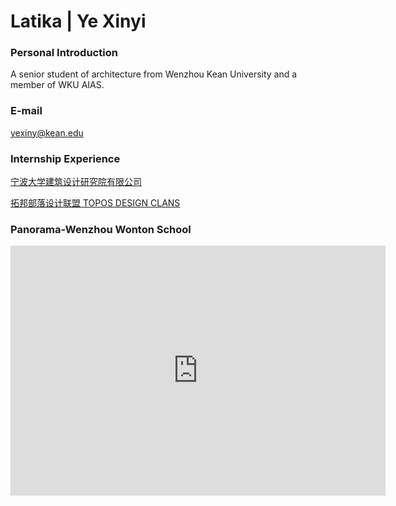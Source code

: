 # Latika | Ye Xinyi



### Personal Introduction
A senior student of architecture from Wenzhou Kean University and a member of WKU AIAS. 

### E-mail
yexiny@kean.edu

### Internship Experience

[宁波大学建筑设计研究院有限公司](http://www.nbuadi.com/index.php?lang=cn)

[拓邦部落设计联盟 TOPOS DESIGN CLANS](https://www.architonic.com/en/project/topos-design-clans-shunfenglou-seafood-restaurant/20035279)

### Panorama-Wenzhou Wonton School
<iframe width="600" height="400" allowfullscreen style="border-style:none;" src="https://cdn.pannellum.org/2.5/pannellum.htm#panorama=https%3A//api2.enscape3d.com/v3/view/8fedab87-9bc3-4fea-8ab1-b57239a3887c&title=Wenzhou%20Wonton%20School&author=Latika"></iframe>

